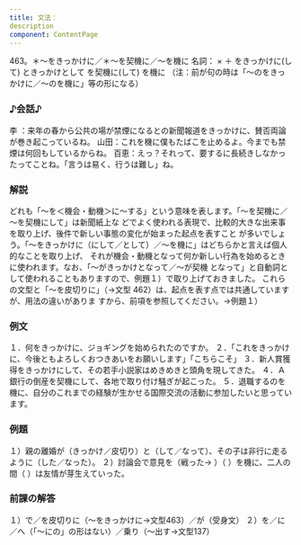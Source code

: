 ```yaml
---
title: 文法：
description
component: ContentPage
---
```



463。＊～をきっかけに／＊～を契機に／～を機に
名詞： × ＋ をきっかけに(して)
ときっかけとして を契機に(して)
を機に
（注：前が句の時は「～のをきっかけに／～のを機に」等の形になる）
### ♪会話♪
李 ：来年の春から公共の場が禁煙になるとの新聞報道をきっかけに、賛否両論が巻き起こっているね。 山田：これを機に僕もたばこを止めるよ。今までも禁煙は何回もしているからね。 百恵：えっ？それって、要するに長続きしなかったってことね。「言うは易く、行うは難し」ね。
### 解説
どれも「～を＜機会・動機＞に～する」という意味を表します。「～を契機に／～を契機にして」は新聞紙上な どでよく使われる表現で、比較的大きな出来事を取り上げ、後件で新しい事態の変化が始まった起点を表すこと が多いでしょう。「～をきっかけに（にして／として）／～を機に」はどちらかと言えば個人的なことを取り上げ、 それが機会・動機となって何か新しい行為を始めるときに使われます。なお、「～がきっかけとなって／～が契機 となって」と自動詞として使われることもありますので、例題１）で取り上げておきました。
これらの文型と「～を皮切りに」（→文型 462）は、起点を表す点では共通していますが、用法の違いがありま すから、前項を参照してください。→例題１）
### 例文
１．何をきっかけに、ジョギングを始められたのですか。
２．「これをきっかけに、今後ともよろしくおつきあいをお願いします」「こちらこそ」
３．新人賞獲得をきっかけにして、その若手小説家はめきめきと頭角を現してきた。
４．Ａ銀行の倒産を契機にして、各地で取り付け騒ぎが起こった。
５．退職するのを機に、自分のこれまでの経験が生かせる国際交流の活動に参加したいと思っています。
### 例題
１）親の離婚が（きっかけ／皮切り）と（して／なって）、その子は非行に走るように（した／なった）。
２）討論会で意見を（戦った→ ）（ ）を機に、二人の間（ ）は友情が芽生えていった。
### 前課の解答
１）で／を皮切りに（～をきっかけに→文型463）／が（受身文）
２）を／に／へ（「～にの」の形はない）／乗り（～出す→文型137）
